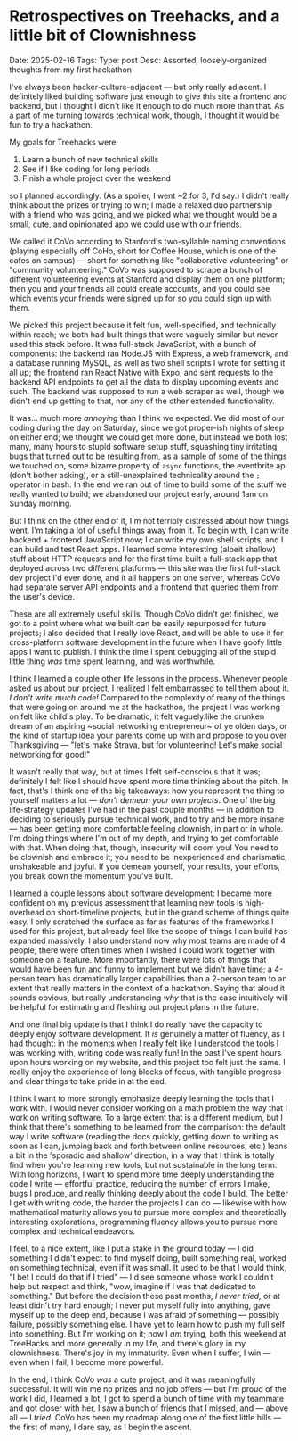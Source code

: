 # Retrospectives on Treehacks, and a little bit of Clownishness
Date: 2025-02-16
Tags:
Type: post
Desc: Assorted, loosely-organized thoughts from my first hackathon

<span class="dropcap" letter="I">I</span>'ve always been hacker-culture-adjacent — but only really adjacent. I definitely liked building software just enough to give this site a frontend and backend, but I thought I didn't like it enough to do much more than that. As a part of me turning towards technical work, though, I thought it would be fun to try a hackathon. 

My goals for Treehacks were

1. Learn a bunch of new technical skills
2. See if I like coding for long periods
3. Finish a whole project over the weekend

so I planned accordingly. (As a spoiler, I went ~2 for 3, I'd say.) I didn't really think about the prizes or trying to win; I made a relaxed duo partnership with a friend who was going, and we picked what we thought would be a small, cute, and opinionated app we could use with our friends. 

We called it CoVo according to Stanford's two-syllable naming conventions (playing especially off CoHo, short for Coffee House, which is one of the cafes on campus) — short for something like "collaborative volunteering" or "community volunteering." CoVo was supposed to scrape a bunch of different volunteering events at Stanford and display them on one platform; then you and your friends all could create accounts, and you could see which events your friends were signed up for so you could sign up with them.

We picked this project because it felt fun, well-specified, and technically within reach; we both had built things that were vaguely similar but never used this stack before. It was full-stack JavaScript, with a bunch of components: the backend ran Node.JS with Express, a web framework, and a database running MySQL, as well as two shell scripts I wrote for setting it all up; the frontend ran React Native with Expo, and sent requests to the backend API endpoints to get all the data to display upcoming events and such. The backend was supposed to run a web scraper as well, though we didn't end up getting to that, nor any of the other extended functionality.

It was… much more *annoying* than I think we expected. We did most of our coding during the day on Saturday, since we got proper-ish nights of sleep on either end; we thought we could get more done, but instead we both lost many, many hours to stupid software setup stuff, squashing tiny irritating bugs that turned out to be resulting from, as a sample of some of the things we touched on, some bizarre property of `async` functions, the eventbrite api (don't bother asking), or a still-unexplained technicality around the `;` operator in bash. In the end we ran out of time to build some of the stuff we really wanted to build; we abandoned our project early, around 1am on Sunday morning. 

But I think on the other end of it, I'm not terribly distressed about how things went. I'm taking a lot of useful things away from it. To begin with, I can write backend + frontend JavaScript now; I can write my own shell scripts, and I can build and test React apps. I learned some interesting (albeit shallow) stuff about HTTP requests and for the first time built a full-stack app that deployed across two different platforms — this site was the first full-stack dev project I'd ever done, and it all happens on one server, whereas CoVo had separate server API endpoints and a frontend that queried them from the user's device.

These are all extremely useful skills. Though CoVo didn't get finished, we got to a point where what we built can be easily repurposed for future projects; I also decided that I really love React, and will be able to use it for cross-platform software development in the future when I have goofy little apps I want to publish. I think the time I spent debugging all of the stupid little thing *was* time spent learning, and was worthwhile.

I think I learned a couple other life lessons in the process. Whenever people asked us about our project, I realized I felt embarrassed to tell them about it. *I don't write much code!* Compared to the complexity of many of the things that were going on around me at the hackathon, the project I was working on felt like child's play. To be dramatic, it felt vaguely.like the drunken dream of an aspiring ~social networking entrepreneur~ of ye olden days, or the kind of startup idea your parents come up with and propose to you over Thanksgiving — "let's make Strava, but for volunteering! Let's make social networking for good!" 

It wasn't really that way, but at times I felt self-conscious that it was; definitely I felt like I should have spent more time thinking about the pitch. In fact, that's I think one of the big takeaways: how you represent the thing to yourself matters a lot — *don't demean your own projects*. One of the big life-strategy updates I've had in the past couple months — in addition to deciding to seriously pursue technical work, and to try and be more insane — has been getting more comfortable feeling clownish, in part or in whole. I'm doing things where I'm out of my depth, and trying to get comfortable with that. When doing that, though, insecurity will doom you! You need to be clownish and embrace it; you need to be inexperienced and charismatic, unshakeable and joyful. If you demean yourself, your results, your efforts, you break down the momentum you've built.

I learned a couple lessons about software development: I became more confident on my previous assessment that learning new tools is high-overhead on short-timeline projects, but in the grand scheme of things quite easy. I only scratched the surface as far as features of the frameworks I used for this project, but already feel like the scope of things I can build has expanded massively. I also understand now why most teams are made of 4 people; there were often times when I wished I could work together with someone on a feature. More importantly, there were lots of things that would have been fun and funny to implement but we didn't have time; a 4-person team has dramatically larger capabilities than a 2-person team to an extent that really matters in the context of a hackathon. Saying that aloud it sounds obvious, but really understanding *why* that is the case intuitively will be helpful for estimating and fleshing out project plans in the future.

And one final big update is that I think I do really have the capacity to deeply enjoy software development. It *is* genuinely a matter of fluency, as I had thought: in the moments when I really felt like I understood the tools I was working with, writing code was really fun! In the past I've spent hours upon hours working on my website, and this project too felt just the same. I really enjoy the experience of long blocks of focus, with tangible progress and clear things to take pride in at the end. 

I think I want to more strongly emphasize deeply learning the tools that I work with. I would never consider working on a math problem the way that I work on writing software. To a large extent that is a different medium, but I think that there's something to be learned from the comparison: the default way I write software (reading the docs quickly, getting down to writing as soon as I can, jumping back and forth between online resources, etc.) leans a bit in the 'sporadic and shallow' direction, in a way that I think is totally find when you're learning new tools, but not sustainable in the long term. With long horizons, I want to spend more time deeply understanding the code I write — effortful practice, reducing the number of errors I make, bugs I produce, and really thinking deeply about the code I build. The better I get with writing code, the harder the projects I can do — likewise with how mathematical maturity allows you to pursue more complex and theoretically interesting explorations, programming fluency allows you to pursue more complex and technical endeavors.

I feel, to a nice extent, like I put a stake in the ground today — I did something I didn't expect to find myself doing, built something real, worked on something technical, even if it was small. It used to be that I would think, "I bet I could do that if I tried" — I'd see someone whose work I couldn't help but respect and think, "wow, imagine if I was that dedicated to something." But before the decision these past months, *I never tried,* or at least didn't try hard enough; I never put myself fully into anything, gave myself up to the deep end, because I was afraid of something — possibly failure, possibly something else. I have yet to learn how to push my full self into something. But I'm working on it; now I *am* trying, both this weekend at TreeHacks and more generally in my life, and there's glory in my clownishness. There's joy in my immaturity. Even when I suffer, I win — even when I fail, I become more powerful. 

In the end, I think CoVo *was* a cute project, and it was meaningfully successful. It will win me no prizes and no job offers — but I'm proud of the work I did, I learned a lot, I got to spend a bunch of time with my teammate and got closer with her, I saw a bunch of friends that I missed, and — above all — I *tried*. CoVo has been my roadmap along one of the first little hills — the first of many, I dare say, as I begin the ascent. 